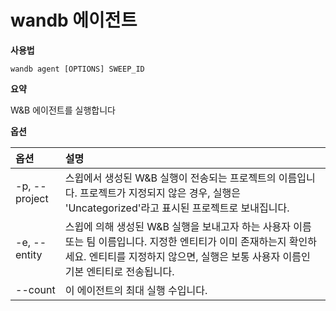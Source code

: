 
# wandb 에이전트

**사용법**

`wandb agent [OPTIONS] SWEEP_ID`

**요약**

W&B 에이전트를 실행합니다

**옵션**

| **옵션** | **설명** |
| :--- | :--- |
| -p, --project | 스윕에서 생성된 W&B 실행이 전송되는 프로젝트의 이름입니다. 프로젝트가 지정되지 않은 경우, 실행은 'Uncategorized'라고 표시된 프로젝트로 보내집니다. |
| -e, --entity | 스윕에 의해 생성된 W&B 실행을 보내고자 하는 사용자 이름 또는 팀 이름입니다. 지정한 엔티티가 이미 존재하는지 확인하세요. 엔티티를 지정하지 않으면, 실행은 보통 사용자 이름인 기본 엔티티로 전송됩니다. |
| --count | 이 에이전트의 최대 실행 수입니다. |